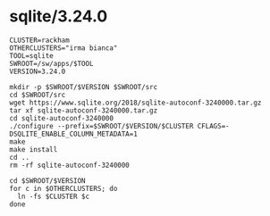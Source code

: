 sqlite/3.24.0
=============

    CLUSTER=rackham
    OTHERCLUSTERS="irma bianca"
    TOOL=sqlite
    SWROOT=/sw/apps/$TOOL
    VERSION=3.24.0

    mkdir -p $SWROOT/$VERSION $SWROOT/src
    cd $SWROOT/src
    wget https://www.sqlite.org/2018/sqlite-autoconf-3240000.tar.gz
    tar xf sqlite-autoconf-3240000.tar.gz
    cd sqlite-autoconf-3240000
    ./configure --prefix=$SWROOT/$VERSION/$CLUSTER CFLAGS=-DSQLITE_ENABLE_COLUMN_METADATA=1
    make
    make install
    cd ..
    rm -rf sqlite-autoconf-3240000

    cd $SWROOT/$VERSION
    for c in $OTHERCLUSTERS; do
      ln -fs $CLUSTER $c
    done
